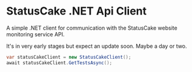 # StatusCake .NET Api Client
A simple .NET client for communication with the StatusCake website monitoring service API.

It's in very early stages but expect an update soon. Maybe a day or two.

```c#
var statusCakeClient = new StatusCakeClient();
await statusCakeClient.GetTestsAsync();
```

